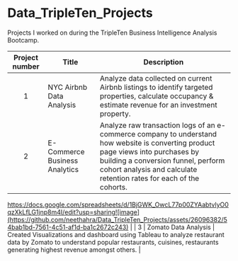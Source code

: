 # Data_TripleTen_Projects

Projects I worked on during the TripleTen Business Intelligence Analysis Bootcamp.


| Project number | Title | Description |
| :-----------: | ----------- |----------- |
| 1 | NYC Airbnb Data Analysis | Analyze data collected on current Airbnb listings to identify targeted properties, calculate occupancy & estimate revenue for an investment property. |
| 2 | E-Commerce Business Analytics | Analyze raw transaction logs of an e-commerce company to understand how website is converting product page views into purchases by building a conversion funnel, perform cohort analysis and calculate retention rates for each of the cohorts.
https://docs.google.com/spreadsheets/d/1BjGWK_OwcL77p00ZYAabtvlyO0qzXkLfLG1jnp8m4I/edit?usp=sharing![image](https://github.com/neethahra/Data_TripleTen_Projects/assets/26096382/54bab1bd-7561-4c51-af1d-ba1c2672c243)
|
| 3 | Zomato Data Analysis | Created Visualizations and dashboard using Tableau to analyze restaurant data by Zomato to understand popular restaurants, cuisines, restaurants generating highest revenue amongst others. |

